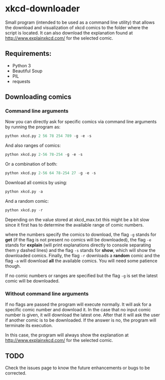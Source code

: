 # xkcd-downloader
Small program (intended to be used as a command line utility) that allows the download and visualization of xkcd comics to the folder where the script is located. It can also download the explanation found at http://www.explainxkcd.com/ for the selected comic.

## Requirements:
- Python 3
- Beautiful Soup
- PIL
- requests

## Downloading comics

### Command line arguments
Now you can directly ask for specific comics via command line arguments by running the program as:

```python
python xkcd.py 2 56 78 254 789 -g -e -s
``` 
And also ranges of comics:

```python
python xkcd.py 2-56 78-254 -g -e -s
``` 
Or a combination of both:

```python
python xkcd.py 2-56 64 78-254 27 -g -e -s
``` 

Download all comics by using:
```python
python xkcd.py -a 
```
And a random comic:
```python
python xkcd.py -r
```
Depending on the value stored at xkcd\_max.txt this might be a bit slow since it first has to determine the available range of comic numbers.

where the numbers specify the comics to download, the flag ```-g``` stands for **get** (if the flag is not present no comics will be downloaded), the flag ```-e``` stands for **explain** (will print explanations directly to console separating them y dashed lines) and the flag ```-s``` stands for **show**, which will show the downloaded comics. Finally, the flag ```-r``` downloads a **random** comic and the flag ```-a``` will download **all** the available comics. You will need some patience though.

If no comic numbers or ranges are specified but the flag ```-g``` is set the latest comic will be downloaded.

### Without command line arguments
If no flags are passed the program will execute normally. It will ask for a specific comic number and download it. In the case that no input comic number is given, it will download the latest one. After that it will ask the user if another comic is to be downloaded. If the answer is no, the program will terminate its execution. 

In this case, the program will always show the explanation at http://www.explainxkcd.com/ for the selected comic.

## TODO
Check the issues page to know the future enhancements or bugs to be corrected.
